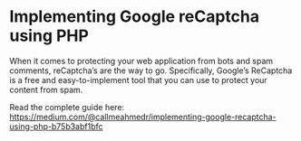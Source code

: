 # Implementing Google reCaptcha using PHP
When it comes to protecting your web application from bots and spam comments, reCaptcha’s are the way to go. Specifically, Google’s ReCaptcha is a free and easy-to-implement tool that you can use to protect your content from spam.

Read the complete guide here: https://medium.com/@callmeahmedr/implementing-google-recaptcha-using-php-b75b3abf1bfc
